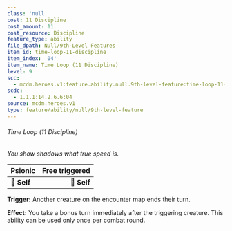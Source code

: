 ```yaml
---
class: 'null'
cost: 11 Discipline
cost_amount: 11
cost_resource: Discipline
feature_type: ability
file_dpath: Null/9th-Level Features
item_id: time-loop-11-discipline
item_index: '04'
item_name: Time Loop (11 Discipline)
level: 9
scc:
  - mcdm.heroes.v1:feature.ability.null.9th-level-feature:time-loop-11-discipline
scdc:
  - 1.1.1:14.2.6.6:04
source: mcdm.heroes.v1
type: feature/ability/null/9th-level-feature
---
```


###### Time Loop (11 Discipline)

*You show shadows what true speed is.*

| **Psionic** | **Free triggered** |
| ----------- | -----------------: |
| **📏 Self** |        **🎯 Self** |

**Trigger:** Another creature on the encounter map ends their turn.

**Effect:** You take a bonus turn immediately after the triggering creature. This ability can be used only once per combat round.
